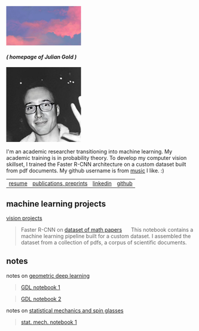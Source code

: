 <img src="gold_a_sky.jpg" alt="" width="200"/>

#### _( homepage of Julian Gold )_

<img src="gold_head.jpg" alt="" width="200"/>

I'm an academic researcher transitioning into machine learning. My academic training is in probability
theory. To develop my computer vision skillset, I trained the Faster R-CNN architecture on a custom dataset built from pdf documents. My github username is from [music](https://en.wikipedia.org/wiki/Hounds_of_Love) I like. :)

| | | | |
|---|---|---|---|
| [resume](https://the-ninth-wave.github.io/gold_resume.pdf) | [publications, preprints](https://the-ninth-wave.github.io/papers/) | [linkedin](https://www.linkedin.com/in/julian-gold-18a5b967/) | [github](https://github.com/the-ninth-wave) |

## machine learning projects


[vision projects](https://the-ninth-wave.github.io/vision-projects) 

> Faster R-CNN on [dataset of math papers](https://the-ninth-wave.github.io/vision-projects/jupyter/2021/10/21/math-papers-v17.html) $\quad$ This notebook contains a machine learning pipeline built for a custom dataset. I assembled the dataset from a collection of pdfs, a corpus of scientific documents. 

## notes

notes on [geometric deep learning](https://the-ninth-wave.github.io/geometric-deep-learning)

> [GDL notebook 1](https://the-ninth-wave.github.io/geometric-deep-learning/jupyter/2021/10/21/GDL1.html)

> [GDL notebook 2](https://the-ninth-wave.github.io/geometric-deep-learning/jupyter/2021/10/24/GDL2.html)

notes on [statistical mechanics and spin glasses](https://the-ninth-wave.github.io/stat-mech)

> [stat. mech. notebook 1](https://the-ninth-wave.github.io/stat-mech/jupyter/2019/04/01/M450-Lec1.html) 

